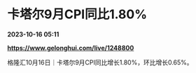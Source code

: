 # 卡塔尔9月CPI同比1.80%

**2023-10-16 05:11**

**https://www.gelonghui.com/live/1248800**

格隆汇10月16日｜卡塔尔9月CPI同比增长1.80%，环比增长0.65%。